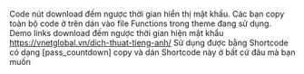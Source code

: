 Code nút download đếm ngược thời gian hiển thị mật khẩu. Các bạn copy toàn bộ code ở trên dán vào file Functions trong theme đang sử dụng. Demo links download đếm ngược thời gian hiện mật khẩu https://vnetglobal.vn/dich-thuat-tieng-anh/
Sử dụng được bằng Shortcode có dạng [pass_countdown] copy và dán Shortcode này ở bất cứ đâu mà bạn muốn
